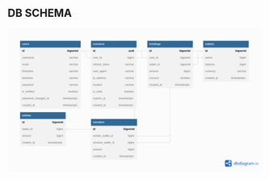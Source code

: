 ## DB SCHEMA

![db diagram schema](https://github.com/paularah/wallet/blob/dev/pkg/db/docs/schema.png?raw=true)
